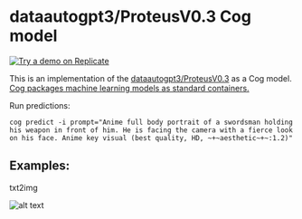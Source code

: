 # dataautogpt3/ProteusV0.3 Cog model

[![Try a demo on Replicate](https://replicate.com/datacte/proteus-v0.3/badge)](https://replicate.com/datacte/proteus-v0.3)

This is an implementation of the [dataautogpt3/ProteusV0.3](https://huggingface.co/dataautogpt3/ProteusV0.3) as a Cog model. [Cog packages machine learning models as standard containers.](https://github.com/replicate/cog)

Run predictions:

    cog predict -i prompt="Anime full body portrait of a swordsman holding his weapon in front of him. He is facing the camera with a fierce look on his face. Anime key visual (best quality, HD, ~+~aesthetic~+~:1.2)"

## Examples:

txt2img

![alt text](output.0.png)
